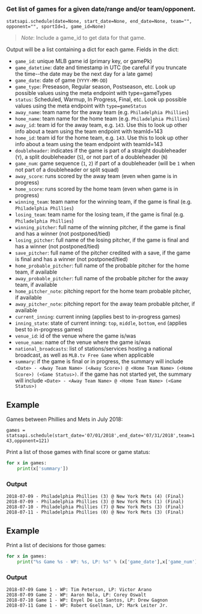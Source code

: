 ### Get list of games for a given date/range and/or team/opponent.

`statsapi.schedule(date=None, start_date=None, end_date=None, team="", opponent="", sportId=1, game_id=None)`

> *Note*: Include a game_id to get data for that game.

Output will be a list containing a dict for each game. Fields in the dict:

* `game_id`: unique MLB game id (primary key, or gamePk)
* `game_datetime`: date and timestamp in UTC (be careful if you truncate the time--the date may be the next day for a late game)
* `game_date`: date of game (`YYYY-MM-DD`)
* `game_type`: Preseason, Regular season, Postseason, etc. Look up possible values using the meta endpoint with type=gameTypes
* `status`: Scheduled, Warmup, In Progress, Final, etc. Look up possible values using the meta endpoint with `type=gameStatus`
* `away_name`: team name for the away team (e.g. `Philadelphia Phillies`)
* `home_name`: team name for the home team (e.g. `Philadelphia Phillies`)
* `away_id`: team id for the away team, e.g. `143`. Use this to look up other info about a team using the team endpoint with teamId=143
* `home_id`: team id for the home team, e.g. `143`. Use this to look up other info about a team using the team endpoint with teamId=143
* `doubleheader`: indicates if the game is part of a straight doubleheader (`Y`), a split doubleheader (`S`), or not part of a doubleheader (`N`)
* `game_num`: game sequence (`1`, `2`) if part of a doubleheader (will be `1` when not part of a doubleheader or split squad)
* `away_score`: runs scored by the away team (even when game is in progress)
* `home_score`: runs scored by the home team (even when game is in progress)
* `winning_team`: team name for the winning team, if the game is final (e.g. `Philadelphia Phillies`)
* `losing_team`: team name for the losing team, if the game is final (e.g. `Philadelphia Phillies`)
* `winning_pitcher`: full name of the winning pitcher, if the game is final and has a winner (not postponed/tied)
* `losing_pitcher`: full name of the losing pitcher, if the game is final and has a winner (not postponed/tied)
* `save_pitcher`: full name of the pitcher credited with a save, if the game is final and has a winner (not postponed/tied)
* `home_probable_pitcher`: full name of the probable pitcher for the home team, if available
* `away_probable_pitcher`: full name of the probable pitcher for the away team, if available
* `home_pitcher_note`: pitching report for the home team probable pitcher, if available
* `away_pitcher_note`: pitching report for the away team probable pitcher, if available
* `current_inning`: current inning (applies best to in-progress games)
* `inning_state`: state of current inning: `top`, `middle`, `bottom`, `end` (applies best to in-progress games)
* `venue_id`: id of the venue where the game is/was
* `venue_name`: name of the venue where the game is/was
* `national_broadcasts`: list of stations/services hosting a national broadcast, as well as `MLB.tv Free Game` when applicable
* `summary`:  if the game is final or in progress, the summary will include `<Date> - <Away Team Name> (<Away Score>) @ <Home Team Name> (<Home Score>) (<Game Status>)`. if the game has not started yet, the summary will include `<Date> - <Away Team Name> @ <Home Team Name> (<Game Status>)`

## Example

Games between Phillies and Mets in July 2018:

`games = statsapi.schedule(start_date='07/01/2018',end_date='07/31/2018',team=143,opponent=121)`

Print a list of those games with final score or game status:

```python
for x in games:
    print(x['summary'])
```

### Output

```
2018-07-09 - Philadelphia Phillies (3) @ New York Mets (4) (Final)
2018-07-09 - Philadelphia Phillies (3) @ New York Mets (1) (Final)
2018-07-10 - Philadelphia Phillies (7) @ New York Mets (3) (Final)
2018-07-11 - Philadelphia Phillies (0) @ New York Mets (3) (Final)
```

## Example

Print a list of decisions for those games:

```python
for x in games:
    print("%s Game %s - WP: %s, LP: %s" % (x['game_date'],x['game_num'],x['winning_pitcher'],x['losing_pitcher']))
```

### Output

```
2018-07-09 Game 1 - WP: Tim Peterson, LP: Victor Arano
2018-07-09 Game 2 - WP: Aaron Nola, LP: Corey Oswalt
2018-07-10 Game 1 - WP: Enyel De Los Santos, LP: Drew Gagnon
2018-07-11 Game 1 - WP: Robert Gsellman, LP: Mark Leiter Jr.
```
